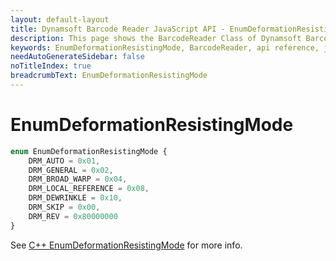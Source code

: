 ```yaml
---
layout: default-layout
title: Dynamsoft Barcode Reader JavaScript API - EnumDeformationResistingMode
description: This page shows the BarcodeReader Class of Dynamsoft Barcode Reader JavaScript SDK.
keywords: EnumDeformationResistingMode, BarcodeReader, api reference, javascript, js
needAutoGenerateSidebar: false
noTitleIndex: true
breadcrumbText: EnumDeformationResistingMode
---
```



# EnumDeformationResistingMode

```ts
enum EnumDeformationResistingMode { 
    DRM_AUTO = 0x01, 
    DRM_GENERAL = 0x02, 
    DRM_BROAD_WARP = 0x04,
    DRM_LOCAL_REFERENCE = 0x08,
    DRM_DEWRINKLE = 0x10,
    DRM_SKIP = 0x00,
    DRM_REV = 0x80000000
}
```

See [C++ EnumDeformationResistingMode](https://www.dynamsoft.com/barcode-reader/parameters/enum/parameter-mode-enums.html?ver=latest#deformationresistingmode) for more info.